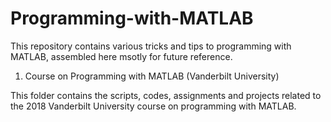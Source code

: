 # Programming-with-MATLAB

This repository contains various tricks and tips to programming with MATLAB, assembled here msotly for future reference.

1. Course on Programming with MATLAB (Vanderbilt University)

This folder contains the scripts, codes, assignments and projects related to the 2018 Vanderbilt University course on programming with MATLAB.
